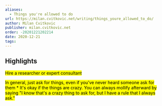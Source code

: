```yaml
---
aliases:
  - Things you're allowed to do
url: https://milan.cvitkovic.net/writing/things_youre_allowed_to_do/
author: Milan Cvitkovic
publisher: milan.cvitkovic.net
order: -20201221202214
date: 2020-12-21
tags:
---
```


## Highlights
<mark>Hire a researcher or expert consultant</mark>

<mark>In general, just ask for things, even if you've never heard someone ask for them * It's okay if the things are crazy. You can always mollify afterward by saying "I know that's a crazy thing to ask for, but I have a rule that I always ask."</mark>

